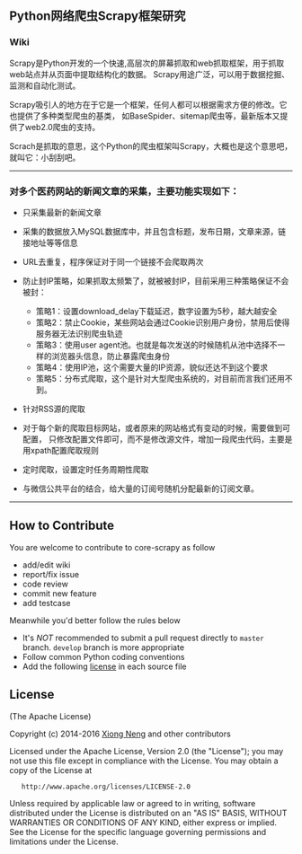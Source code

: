 ﻿## Python网络爬虫Scrapy框架研究

### Wiki
Scrapy是Python开发的一个快速,高层次的屏幕抓取和web抓取框架，用于抓取web站点并从页面中提取结构化的数据。
Scrapy用途广泛，可以用于数据挖掘、监测和自动化测试。

Scrapy吸引人的地方在于它是一个框架，任何人都可以根据需求方便的修改。它也提供了多种类型爬虫的基类，
如BaseSpider、sitemap爬虫等，最新版本又提供了web2.0爬虫的支持。

Scrach是抓取的意思，这个Python的爬虫框架叫Scrapy，大概也是这个意思吧，就叫它：小刮刮吧。

------------------------------------------

### 对多个医药网站的新闻文章的采集，主要功能实现如下：

  * 只采集最新的新闻文章
  * 采集的数据放入MySQL数据库中，并且包含标题，发布日期，文章来源，链接地址等等信息
  * URL去重复，程序保证对于同一个链接不会爬取两次
  * 防止封IP策略，如果抓取太频繁了，就被被封IP，目前采用三种策略保证不会被封：

     * 策略1：设置download_delay下载延迟，数字设置为5秒，越大越安全
     * 策略2：禁止Cookie，某些网站会通过Cookie识别用户身份，禁用后使得服务器无法识别爬虫轨迹
     * 策略3：使用user agent池。也就是每次发送的时候随机从池中选择不一样的浏览器头信息，防止暴露爬虫身份
     * 策略4：使用IP池，这个需要大量的IP资源，貌似还达不到这个要求
     * 策略5：分布式爬取，这个是针对大型爬虫系统的，对目前而言我们还用不到。

  * 针对RSS源的爬取
  * 对于每个新的爬取目标网站，或者原来的网站格式有变动的时候，需要做到可配置，
    只修改配置文件即可，而不是修改源文件，增加一段爬虫代码，主要是用xpath配置爬取规则
  * 定时爬取，设置定时任务周期性爬取
  * 与微信公共平台的结合，给大量的订阅号随机分配最新的订阅文章。

------------------------------------------


## How to Contribute

You are welcome to contribute to core-scrapy as follow

* add/edit wiki
* report/fix issue
* code review
* commit new feature
* add testcase

Meanwhile you'd better follow the rules below

* It's *NOT* recommended to submit a pull request directly to `master` branch. `develop` branch is more appropriate
* Follow common Python coding conventions
* Add the following [license](#license) in each source file

## License

(The Apache License)

Copyright (c) 2014-2016 [Xiong Neng](http://yidao620c.github.io/) and other contributors

Licensed under the Apache License, Version 2.0 (the "License"); 
you may not use this file except in compliance with the License. You may obtain a copy of the License at

       http://www.apache.org/licenses/LICENSE-2.0

Unless required by applicable law or agreed to in writing, 
software distributed under the License is distributed on an "AS IS" BASIS, 
WITHOUT WARRANTIES OR CONDITIONS OF ANY KIND, either express or implied. 
See the License for the specific language governing permissions and limitations under the License.

